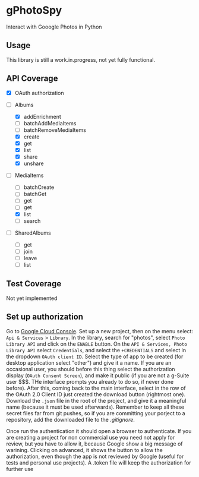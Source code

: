 # gPhotoSpy

Interact with Gooogle Photos in Python

## Usage

This library is still a work.in.progress, not yet fully functional.

## API Coverage

- [x] OAuth authorization

- [ ] Albums
  - [x] addEnrichment
  - [ ] batchAddMediaItems
  - [ ] batchRemoveMediaItems
  - [x] create
  - [x] get
  - [x] list
  - [x] share
  - [x] unshare
- [ ] MediaItems
  - [ ] batchCreate
  - [ ] batchGet
  - [ ] get
  - [ ] get
  - [x] list
  - [ ] search
- [ ] SharedAlbums
  - [ ] get
  - [ ] join
  - [ ] leave
  - [ ] list

## Test Coverage

Not yet implemented

## Set up authorization

Go to [Google Cloud Console](https://console.cloud.google.com).
Set up a new project, then on the menu select: `Api & Services` > `Library`.
In the library, search for "photos", select `Photo Library API` and click on the `ENABLE` button.
On the `API & Services, Photo Library API` select `Credentials`, and select the `+CREDENTIALS` and select in the dropdown `OAuth client ID`. Select the type of app to be created (for desktop application select "other") and give it a name. If you are an occasional user, you should before this thing select the authorization display (`OAuth Consent Screen`), and make it public (if you are not a g-Suite user \$\$\$. THe interface prompts you already to do so, if never done before).
After this, coming back to the main interface, select in the row of the OAuth 2.0 Client ID just created the download button (rightmost one). Download the `.json` file in the root of the project, and give it a meaningful name (because it must be used afterwards). Remember to keep all these secret files far from git pushes, so if you are committing your porject to a repository, add the downloaded file to the _.gitignore_.

Once run the authentication it should open a browser to authenticate.
If you are creating a project for non commercial use you need not apply for review, but you have to allow it, because Google show a big message of warining. Clicking on advanced, it shows the button to allow the authorization, even though the app is not reviewed by Google (useful for tests and personal use projects). A .token file will keep the authorization for further use
